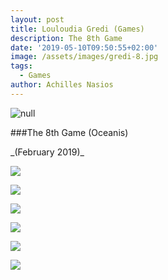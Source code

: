 ```yaml
---
layout: post
title: Louloudia Gredi (Games)
description: The 8th Game
date: '2019-05-10T09:50:55+02:00'
image: /assets/images/gredi-8.jpg
tags:
  - Games
author: Achilles Nasios
---
```

![null](/assets/images/gredi_g8_pres.jpg#full)

\###The 8th Game (Oceanis)

\_(February 2019)\_

![](/assets/images/gredi_g8_01.jpg)

![](/assets/images/gredi_g8_02.jpg)

![](/assets/images/gredi_g8_03.jpg)

![](/assets/images/gredi_g8_04.jpg)

![](/assets/images/gredi_g8_05.jpg)

![](/assets/images/gredi_g8_06.jpg)
